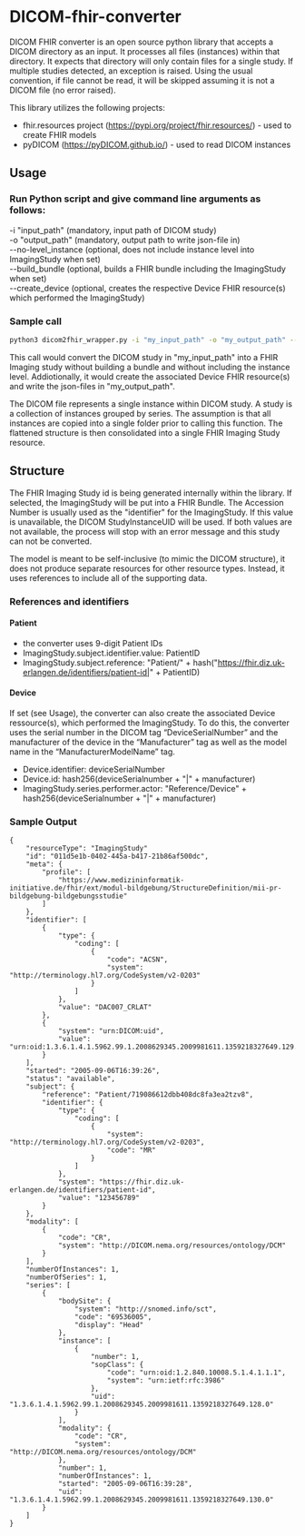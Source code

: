 # DICOM-fhir-converter
DICOM FHIR converter is an open source python library that accepts a DICOM directory as an input.
It processes all files (instances) within that directory. It expects that directory will only contain files for a single study.
If multiple studies detected, an exception is raised. 
Using the usual convention, if file cannot be read, it will be skipped assuming it is not a DICOM file (no error raised).

This library utilizes the following projects:
- fhir.resources project (https://pypi.org/project/fhir.resources/) - used to create FHIR models
- pyDICOM (https://pyDICOM.github.io/) - used to read DICOM instances

## Usage

### Run Python script and give command line arguments as follows:

-i "input_path" (mandatory, input path of DICOM study) <br>
-o "output_path" (mandatory, output path to write json-file in) <br>
--no-level_instance (optional, does not include instance level into ImagingStudy when set) <br>
--build_bundle (optional, builds a FHIR bundle including the ImagingStudy when set) <br>
--create_device (optional, creates the respective Device FHIR resource(s) which performed the ImagingStudy) <br>

### Sample call

```bash
python3 dicom2fhir_wrapper.py -i "my_input_path" -o "my_output_path" --no-level_instance --create_device
```

This call would convert the DICOM study in "my_input_path" into a FHIR Imaging study without building a bundle and without including the instance level. Addiotionally, it would create the associated Device FHIR resource(s) and write the json-files in "my_output_path".


The DICOM file represents a single instance within DICOM study. A study is a collection of instances grouped by series.
The assumption is that all instances are copied into a single folder prior to calling this function. The flattened structure is then consolidated into a single FHIR Imaging Study resource.

## Structure 
The FHIR Imaging Study id is being generated internally within the library. If selected, the ImagingStudy will be put into a FHIR Bundle. 
The Accession Number is usually used as the "identifier" for the ImagingStudy. If this value is unavailable, the DICOM StudyInstanceUID will be used. If both values are not available, the process will stop with an error message and this study can not be converted.

The model is meant to be self-inclusive (to mimic the DICOM structure), it does not produce separate resources for other resource types.
Instead, it uses references to include all of the supporting data. 

### References and identifiers

#### Patient

* the converter uses 9-digit Patient IDs
* ImagingStudy.subject.identifier.value: PatientID
* ImagingStudy.subject.reference: "Patient/" + hash("https://fhir.diz.uk-erlangen.de/identifiers/patient-id|" + PatientID)

#### Device

If set (see Usage), the converter can also create the associated Device ressource(s), which performed the ImagingStudy. To do this, the converter uses the serial number in the DICOM tag “DeviceSerialNumber” and the manufacturer of the device in the “Manufacturer” tag as well as the model name in the “ManufacturerModelName” tag.

* Device.identifier: deviceSerialNumber
* Device.id: hash256(deviceSerialnumber + "|" + manufacturer)
* ImagingStudy.series.performer.actor: "Reference/Device" + hash256(deviceSerialnumber + "|" + manufacturer)

### Sample Output
```
{
    "resourceType": "ImagingStudy"
    "id": "011d5e1b-0402-445a-b417-21b86af500dc",
    "meta": {
        "profile": [
            "https://www.medizininformatik-initiative.de/fhir/ext/modul-bildgebung/StructureDefinition/mii-pr-bildgebung-bildgebungsstudie"
        ]
    },
    "identifier": [
        {
            "type": {
                "coding": [
                    {
                        "code": "ACSN",
                        "system": "http://terminology.hl7.org/CodeSystem/v2-0203"
                    }
                ]
            },
            "value": "DAC007_CRLAT"
        },
        {
            "system": "urn:DICOM:uid",
            "value": "urn:oid:1.3.6.1.4.1.5962.99.1.2008629345.2009981611.1359218327649.129.0"
        }
    ],
    "started": "2005-09-06T16:39:26",
    "status": "available",
    "subject": {
        "reference": "Patient/719086612dbb408dc8fa3ea2tzv8",
        "identifier": {
            "type": {
                "coding": [
                    {
                        "system": "http://terminology.hl7.org/CodeSystem/v2-0203",
                        "code": "MR"
                    }
                ]
            },
            "system": "https://fhir.diz.uk-erlangen.de/identifiers/patient-id",
            "value": "123456789"
        }
    },
    "modality": [
        {
            "code": "CR",
            "system": "http://DICOM.nema.org/resources/ontology/DCM"
        }
    ],
    "numberOfInstances": 1,
    "numberOfSeries": 1,
    "series": [
        {
            "bodySite": {
                "system": "http://snomed.info/sct",
                "code": "69536005",
                "display": "Head"
            },
            "instance": [
                {
                    "number": 1,
                    "sopClass": {
                        "code": "urn:oid:1.2.840.10008.5.1.4.1.1.1",
                        "system": "urn:ietf:rfc:3986"
                    },
                    "uid": "1.3.6.1.4.1.5962.99.1.2008629345.2009981611.1359218327649.128.0"
                }
            ],
            "modality": {
                "code": "CR",
                "system": "http://DICOM.nema.org/resources/ontology/DCM"
            },
            "number": 1,
            "numberOfInstances": 1,
            "started": "2005-09-06T16:39:28",
            "uid": "1.3.6.1.4.1.5962.99.1.2008629345.2009981611.1359218327649.130.0"
        }
    ]
}
```



